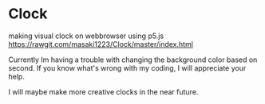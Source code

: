# Clock
making visual clock on webbrowser using p5.js
https://rawgit.com/masaki1223/Clock/master/index.html

Currently Im having a trouble with changing the background color based on second.
If you know what's wrong with my coding, I will appreciate your help.

I will maybe make more creative clocks in the near future.
